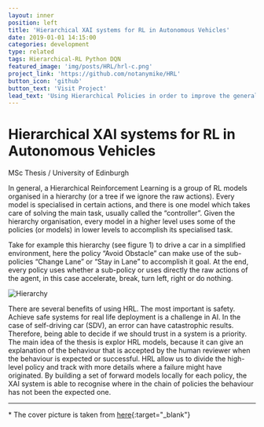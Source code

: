 ```yaml
---
layout: inner
position: left
title: 'Hierarchical XAI systems for RL in Autonomous Vehicles'
date: 2019-01-01 14:15:00
categories: development
type: related
tags: Hierarchical-RL Python DQN
featured_image: 'img/posts/HRL/hrl-c.png'
project_link: 'https://github.com/notanymike/HRL'
button_icon: 'github'
button_text: 'Visit Project'
lead_text: 'Using Hierarchical Policies in order to improve the general performance of RL models'
---
```


# Hierarchical XAI systems for RL in Autonomous Vehicles

MSc Thesis / University of Edinburgh

In general, a Hierarchical Reinforcement Learning is a group of RL models organised in a hierarchy (or a tree if we ignore the raw actions). Every model is specialised in certain actions, and there is one model which takes care of solving the main task, usually called the “controller”. Given the hierarchy organisation, every model in a higher level uses some of the policies (or models) in lower levels to accomplish its specialised task.

Take for example this hierarchy (see figure 1) to drive a car in a simplified environment, here the policy “Avoid Obstacle” can make use of the sub-policies “Change Lane” or “Stay in Lane” to accomplish it goal. At the end, every policy uses whether a sub-policy or uses directly the raw actions of the agent, in this case accelerate, break, turn left, right or do nothing.

![Hierarchy](/site/img/posts/HRL/Hierarchy.png)

There are several benefits of using HRL. The most important is safety. Achieve safe systems for real life deployment is a challenge in AI. In the case of self-driving car (SDV), an error can have catastrophic results. Therefore, being able to decide if we should trust in a system is a priority. The main idea of the thesis is explor HRL models, because it can give an explanation of the behaviour that is accepted by the human reviewer when the behaviour is expected or successful. HRL allow us to divide the high-level policy and track with more details where a failure might have originated. By building a set of forward models locally for each policy, the XAI system is able to recognise where in the chain of policies the behaviour has not been the expected one.

---

\* The cover picture is taken from [here](<https://arxiv.org/pdf/1710.09767.pdf>){:target="_blank"}